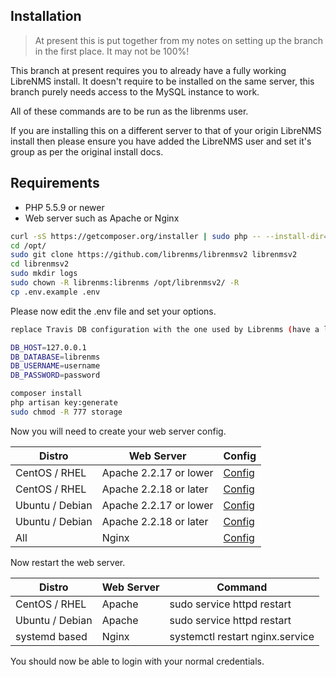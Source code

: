 Installation
------------

> At present this is put together from my notes on setting up the branch in the first place. It may not be 100%!

This branch at present requires you to already have a fully working LibreNMS install. It doesn't require to be installed on the same server, this branch purely needs access to the MySQL instance to work.

All of these commands are to be run as the librenms user.

If you are installing this on a different server to that of your origin LibreNMS install then please ensure you have added the LibreNMS user and set it's group as per the original install docs.

Requirements
------------

 - PHP 5.5.9 or newer
 - Web server such as Apache or Nginx

```bash
curl -sS https://getcomposer.org/installer | sudo php -- --install-dir=/usr/bin --filename=composer
cd /opt/
sudo git clone https://github.com/librenms/librenmsv2 librenmsv2
cd librenmsv2
sudo mkdir logs
sudo chown -R librenms:librenms /opt/librenmsv2/ -R
cp .env.example .env
```

Please now edit the .env file and set your options.

```bash
replace Travis DB configuration with the one used by Librenms (have a look at the config.php file in /opt/librenms directory)

DB_HOST=127.0.0.1
DB_DATABASE=librenms
DB_USERNAME=username
DB_PASSWORD=password
```

```bash
composer install
php artisan key:generate
sudo chmod -R 777 storage
```

Now you will need to create your web server config.

| Distro  | Web Server  | Config  |
|---|---|---|
| CentOS / RHEL | Apache 2.2.17 or lower  | [Config](https://raw.githubusercontent.com/librenms/librenmsv2/develop/docs/_configs/apache_2217.txt)  |
| CentOS / RHEL | Apache 2.2.18 or later  | [Config](https://raw.githubusercontent.com/librenms/librenmsv2/develop/docs/_configs/apache_2218.txt)  |
| Ubuntu / Debian | Apache 2.2.17 or lower  | [Config](https://raw.githubusercontent.com/librenms/librenmsv2/develop/docs/_configs/apache_2217.txt)   |
| Ubuntu / Debian | Apache 2.2.18 or later  | [Config](https://raw.githubusercontent.com/librenms/librenmsv2/develop/docs/_configs/apache_2218.txt)   |
| All | Nginx | [Config](https://raw.githubusercontent.com/librenms/librenmsv2/develop/docs/_configs/nginx.txt)   |
Now restart the web server.

| Distro  | Web Server  | Command  |
|---|---|---|
| CentOS / RHEL | Apache | sudo service httpd restart |
| Ubuntu / Debian | Apache | sudo service httpd restart |
| systemd based | Nginx | systemctl restart nginx.service |

You should now be able to login with your normal credentials.
